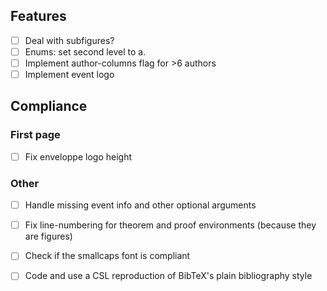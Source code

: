 
## Features

- [ ] Deal with subfigures?
- [ ] Enums: set second level to a.
- [ ] Implement author-columns flag for >6 authors
- [ ] Implement event logo

## Compliance

### First page

- [ ] Fix enveloppe logo height

### Other

- [ ] Handle missing event info and other optional arguments
- [ ] Fix line-numbering for theorem and proof environments (because they are figures)
- [ ] Check if the smallcaps font is compliant
- [ ] Code and use a CSL reproduction of BibTeX's plain bibliography style  


